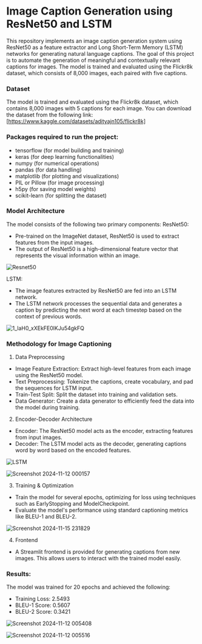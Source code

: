 # Image Caption Generation using ResNet50 and LSTM
This repository implements an image caption generation system using ResNet50 as a feature extractor and Long Short-Term Memory (LSTM) networks for generating natural language captions. The goal of this project is to automate the generation of meaningful and contextually relevant captions for images. The model is trained and evaluated using the Flickr8k dataset, which consists of 8,000 images, each paired with five captions.

### Dataset
The model is trained and evaluated using the Flickr8k dataset, which contains 8,000 images with 5 captions for each image. You can download the dataset from the following link:
[https://www.kaggle.com/datasets/adityajn105/flickr8k]

### Packages required to run the project:

- tensorflow (for model building and training)
- keras (for deep learning functionalities)
- numpy (for numerical operations)
- pandas (for data handling)
- matplotlib (for plotting and visualizations)
- PIL or Pillow (for image processing)
- h5py (for saving model weights)
- scikit-learn (for splitting the dataset)

### Model Architecture
The model consists of the following two primary components:
ResNet50: 
- Pre-trained on the ImageNet dataset, ResNet50 is used to extract features from the input images.
- The output of ResNet50 is a high-dimensional feature vector that represents the visual information within an image.

![Resnet50](https://github.com/user-attachments/assets/5176860c-466c-49ac-a960-fc37f17a91bc)

LSTM:
- The image features extracted by ResNet50 are fed into an LSTM network.
- The LSTM network processes the sequential data and generates a caption by predicting the next word at each timestep based on the context of previous words.

![1_laH0_xXEkFE0lKJu54gkFQ](https://github.com/user-attachments/assets/1578a3bd-54bf-4d92-83aa-1a1d95758a8f)

### Methodology for Image Captioning
1. Data Preprocessing
- Image Feature Extraction: Extract high-level features from each image using the ResNet50 model.
- Text Preprocessing: Tokenize the captions, create vocabulary, and pad the sequences for LSTM input.
- Train-Test Split: Split the dataset into training and validation sets.
- Data Generator: Create a data generator to efficiently feed the data into the model during training.
2. Encoder-Decoder Architecture
- Encoder: The ResNet50 model acts as the encoder, extracting features from input images.
- Decoder: The LSTM model acts as the decoder, generating captions word by word based on the encoded features.

![LSTM](https://github.com/user-attachments/assets/3491b532-4f9e-4938-9cd5-b5ff47b2aee7)

![Screenshot 2024-11-12 000157](https://github.com/user-attachments/assets/60f05d9e-e948-45db-ae66-4fd52fc2e761)

3. Training & Optimization
- Train the model for several epochs, optimizing for loss using techniques such as EarlyStopping and ModelCheckpoint.
- Evaluate the model's performance using standard captioning metrics like BLEU-1 and BLEU-2.

![Screenshot 2024-11-15 231829](https://github.com/user-attachments/assets/0800fd87-9b83-41cb-a46b-9af1c8029b19)

4. Frontend
- A Streamlit frontend is provided for generating captions from new images. This allows users to interact with the trained model easily.
### Results:
The model was trained for 20 epochs and achieved the following:
- Training Loss: 2.5493
- BLEU-1 Score: 0.5607
- BLEU-2 Score: 0.3421

![Screenshot 2024-11-12 005408](https://github.com/user-attachments/assets/f472f987-3481-4e11-b1a6-be6cf724808d)

![Screenshot 2024-11-12 005516](https://github.com/user-attachments/assets/f7240430-05d6-43c9-9a7c-eeecefc30d37)
